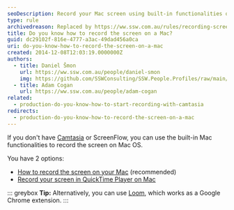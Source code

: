 ```yaml
---
seoDescription: Record your Mac screen using built-in functionalities or popular alternatives like Camtasia and ScreenFlow.
type: rule
archivedreason: Replaced by https://ww.ssw.com.au/rules/recording-screen
title: Do you know how to record the screen on a Mac?
guid: dc29102f-816e-4777-a3ac-49dad456a0ca
uri: do-you-know-how-to-record-the-screen-on-a-mac
created: 2014-12-08T12:03:19.0000000Z
authors:
  - title: Daniel Šmon
    url: https://ww.ssw.com.au/people/daniel-smon
    img: https://github.com/SSWConsulting/SSW.People.Profiles/raw/main/Daniel-Smon/Images/Daniel-Smon-Profile.jpg
  - title: Adam Cogan
    url: https://ww.ssw.com.au/people/adam-cogan
related:
  - production-do-you-know-how-to-start-recording-with-camtasia
redirects:
  - production-do-you-know-how-to-record-the-screen-on-a-mac
---
```


If you don't have [Camtasia](/production-do-you-know-how-to-start-recording-with-camtasia) or ScreenFlow, you can use the built-in Mac functionalities to record the screen on Mac OS.

<!--endintro-->

You have 2 options:

- [How to record the screen on your Mac](https://support.apple.com/en-au/HT208721) (recommended)
- [Record your screen in QuickTime Player on Mac](https://support.apple.com/en-ca/guide/quicktime-player/qtp97b08e666/mac)

::: greybox
**Tip:** Alternatively, you can use [Loom](https://www.useloom.com), which works as a Google Chrome extension.
:::
